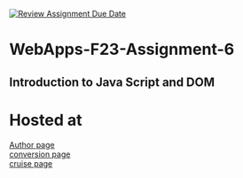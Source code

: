 [![Review Assignment Due Date](https://classroom.github.com/assets/deadline-readme-button-24ddc0f5d75046c5622901739e7c5dd533143b0c8e959d652212380cedb1ea36.svg)](https://classroom.github.com/a/b9NC0g7h)
# WebApps-F23-Assignment-6
Introduction to Java Script and DOM
---------
# Hosted at
[Author page](https://44-563-webapps-f23.github.io/44563-webapps-f23-assignment6-Riyazzie/author.html)<br>
[conversion page](https://44-563-webapps-f23.github.io/44563-webapps-f23-assignment6-Riyazzie/tips.html)<br>
[cruise page](https://44-563-webapps-f23.github.io/44563-webapps-f23-assignment6-Riyazzie/cruise.html)


